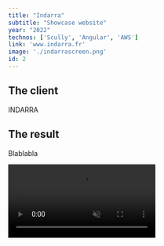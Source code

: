```yaml
---
title: "Indarra"
subtitle: "Showcase website"
year: "2022"
technos: ['Scully', 'Angular', 'AWS']
link: 'www.indarra.fr'
image: './indarrascreen.png'
id: 2
---
```


## The client

INDARRA

## The result

Blablabla


<video src="/screen_recording_miora.mp4" type="video/mp4" controls autoplay loop muted>

LINK

CALL TO ACTION